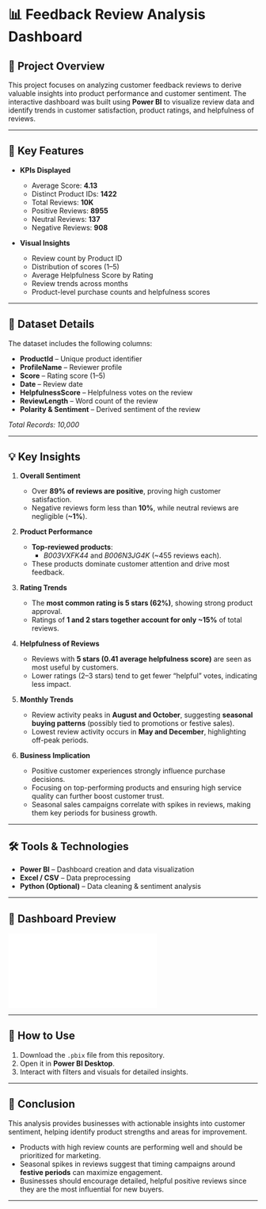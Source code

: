 # 📊 Feedback Review Analysis Dashboard

## 📌 Project Overview
This project focuses on analyzing customer feedback reviews to derive valuable insights into product performance and customer sentiment. The interactive dashboard was built using **Power BI** to visualize review data and identify trends in customer satisfaction, product ratings, and helpfulness of reviews.

---

## 🔑 Key Features
- **KPIs Displayed**
  - Average Score: **4.13**
  - Distinct Product IDs: **1422**
  - Total Reviews: **10K**
  - Positive Reviews: **8955**
  - Neutral Reviews: **137**
  - Negative Reviews: **908**

- **Visual Insights**
  - Review count by Product ID  
  - Distribution of scores (1–5)  
  - Average Helpfulness Score by Rating  
  - Review trends across months  
  - Product-level purchase counts and helpfulness scores  

---

## 📂 Dataset Details
The dataset includes the following columns:
- **ProductId** – Unique product identifier  
- **ProfileName** – Reviewer profile  
- **Score** – Rating score (1–5)  
- **Date** – Review date  
- **HelpfulnessScore** – Helpfulness votes on the review  
- **ReviewLength** – Word count of the review  
- **Polarity & Sentiment** – Derived sentiment of the review  

_Total Records: 10,000_

---

## 💡 Key Insights
1. **Overall Sentiment**
   - Over **89% of reviews are positive**, proving high customer satisfaction.  
   - Negative reviews form less than **10%**, while neutral reviews are negligible (**~1%**).  

2. **Product Performance**
   - **Top-reviewed products**:  
     - *B003VXFK44* and *B006N3JG4K* (~455 reviews each).  
   - These products dominate customer attention and drive most feedback.  

3. **Rating Trends**
   - The **most common rating is 5 stars (62%)**, showing strong product approval.  
   - Ratings of **1 and 2 stars together account for only ~15%** of total reviews.  

4. **Helpfulness of Reviews**
   - Reviews with **5 stars (0.41 average helpfulness score)** are seen as most useful by customers.  
   - Lower ratings (2–3 stars) tend to get fewer “helpful” votes, indicating less impact.  

5. **Monthly Trends**
   - Review activity peaks in **August and October**, suggesting **seasonal buying patterns** (possibly tied to promotions or festive sales).  
   - Lowest review activity occurs in **May and December**, highlighting off-peak periods.  

6. **Business Implication**
   - Positive customer experiences strongly influence purchase decisions.  
   - Focusing on top-performing products and ensuring high service quality can further boost customer trust.  
   - Seasonal sales campaigns correlate with spikes in reviews, making them key periods for business growth.  

---

## 🛠 Tools & Technologies
- **Power BI** – Dashboard creation and data visualization  
- **Excel / CSV** – Data preprocessing  
- **Python (Optional)** – Data cleaning & sentiment analysis  

---

## 📸 Dashboard Preview
![Dashboard Screenshot](./Screenshot/feedback_dashboard.pdf)

---

## 🚀 How to Use
1. Download the `.pbix` file from this repository.  
2. Open it in **Power BI Desktop**.  
3. Interact with filters and visuals for detailed insights.  

---

## 📌 Conclusion
This analysis provides businesses with actionable insights into customer sentiment, helping identify product strengths and areas for improvement.  
- Products with high review counts are performing well and should be prioritized for marketing.  
- Seasonal spikes in reviews suggest that timing campaigns around **festive periods** can maximize engagement.  
- Businesses should encourage detailed, helpful positive reviews since they are the most influential for new buyers.  

---
